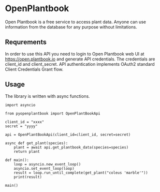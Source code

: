 # OpenPlantbook
Open Plantbook is a free service to access plant data. Anyone can use information from the database for any purpose without limitations.



## Requrements
In order to use this API you need to login to Open Plantbook web UI at https://open.plantbook.io and generate API credentials. The credentials are client_id and client_secret. API authentication implements OAuth2 standard Client Credentials Grant flow.

## Usage

The library is written with async functions.


```
import asyncio

from pyopenplantbook import OpenPlantBookApi

client_id = "xxxx"
secret = "yyyy"

api = OpenPlantBookApi(client_id=client_id, secret=secret)

async def get_plant(species):
    plant = await api.get_plantbook_data(species=species)
    return plant

def main():
    loop = asyncio.new_event_loop()
    asyncio.set_event_loop(loop)
    result = loop.run_until_complete(get_plant("coleus 'marble'"))
    print(result)

main()
```
